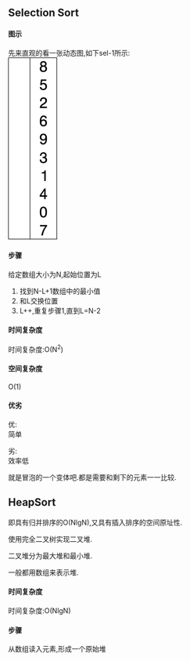 ## Selection Sort
 
#### 图示
 先来直观的看一张动态图,如下sel-1所示:<br/>
  ![sel-1](/res/selection-sort-animation.gif)
#### 步骤
给定数组大小为N,起始位置为L
1. 找到N-L+1数组中的最小值
2. 和L交换位置
3. L++,重复步骤1,直到L=N-2
#### 时间复杂度
时间复杂度:O(N<sup>2</sup>)
#### 空间复杂度
 O(1)
#### 优劣
优:<br/>
简单

劣:<br/>
效率低

就是冒泡的一个变体吧.都是需要和剩下的元素一一比较.

## HeapSort

即具有归并排序的O(NlgN),又具有插入排序的空间原址性.

使用完全二叉树实现二叉堆.

二叉堆分为最大堆和最小堆.

一般都用数组来表示堆.



#### 时间复杂度
时间复杂度:O(NlgN)
 
#### 步骤

从数组读入元素,形成一个原始堆


 
 
 
 
 
 
 
 
 
 
 